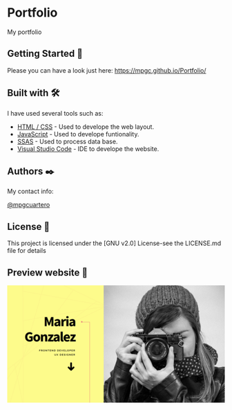 # Portfolio
My portfolio 

## Getting Started 🚀
Please you can have a look just here: https://mpgc.github.io/Portfolio/

## Built with 🛠️

I have used several tools such as:

* [HTML / CSS](http://www.dropwizard.io/1.0.2/docs/) - Used to develope the web layout.
* [JavaScript](https://maven.apache.org/) - Used to develope funtionality.
* [SSAS](https://docs.microsoft.com/en-us/previous-versions/sql/sql-server-2005/ms175609(v=sql.90)?redirectedfrom=MSDN) - Used to process data base.
* [Visual Studio Code](https://code.visualstudio.com/) - IDE to develope the website.


## Authors ✒️

My contact info:

[@mpgcuartero](https://www.linkedin.com/in/mpgcuartero/)


## License 📄
This project is licensed under the [GNU v2.0] License-see the LICENSE.md file for details



## Preview website 🎁

![plantas website](/preview.png)

